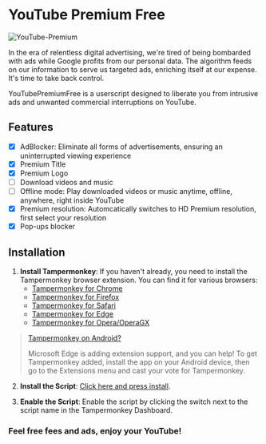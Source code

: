 # YouTube Premium Free
![YouTube-Premium](https://github.com/user-attachments/assets/5e8d7fc8-4333-4173-9018-46b5ec970126)

In the era of relentless digital advertising, we're tired of being bombarded with ads while Google profits from our personal data. The algorithm feeds on our information to serve us targeted ads, enriching itself at our expense. It's time to take back control.

YouTubePremiumFree is a userscript designed to liberate you from intrusive ads and unwanted commercial interruptions on YouTube.

## Features
- [x] AdBlocker: Eliminate all forms of advertisements, ensuring an uninterrupted viewing experience
- [x] Premium Title
- [x] Premium Logo
- [ ] Download videos and music
- [ ] Offline mode: Play downloaded videos or music anytime, offline, anywhere, right inside YouTube
- [x] Premium resolution: Automcatically switches to HD Premium resolution, first select your resolution
- [x] Pop-ups blocker

## Installation
1. **Install Tampermonkey**:
   If you haven't already, you need to install the Tampermonkey browser extension. You can find it for various browsers:
   - [Tampermonkey for Chrome](https://chrome.google.com/webstore/detail/tampermonkey/dhdgffkkebhmkfjojejmpbldmpobfkfo)
   - [Tampermonkey for Firefox](https://addons.mozilla.org/en-US/firefox/addon/tampermonkey/)
   - [Tampermonkey for Safari](http://tampermonkey.net/?browser=safari)
   - [Tampermonkey for Edge](https://microsoftedge.microsoft.com/addons/detail/tampermonkey/iikmkjmpaadaobahmlepeloendndfphd)
   - [Tampermonkey for Opera/OperaGX](https://addons.opera.com/en-gb/extensions/details/tampermonkey-beta/)
> [Tampermonkey on Android?](https://play.google.com/store/apps/details?id=com.microsoft.emmx)
>
>  Microsoft Edge is adding extension support, and you can help! To get Tampermonkey added, install the app on your Android device, then go to the Extensions menu and cast your vote for Tampermonkey.

2. **Install the Script**: [Click here and press install](YouTube-Premium-Free.user.js?raw=True).

3. **Enable the Script**: Enable the script by clicking the switch next to the script name in the Tampermonkey Dashboard.

### Feel free fees and ads, enjoy your YouTube!
